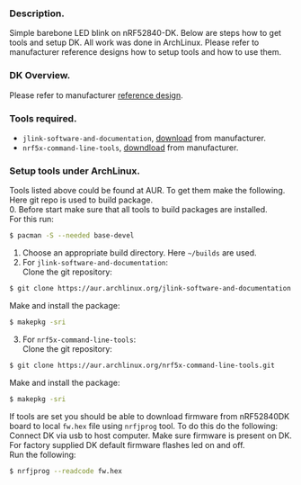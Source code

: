 ### Description.
Simple barebone LED blink on nRF52840-DK.
Below are steps how to get tools and setup DK.
All work was done in ArchLinux. Please refer to manufacturer reference designs
how to setup tools and how to use them.

### DK Overview.
Please refer to manufacturer [reference design](https://infocenter.nordicsemi.com/topic/ug_nrf52840_dk/UG/nrf52840_DK/intro.html).

### Tools required.
* `jlink-software-and-documentation`, [download](https://www.segger.com/downloads/jlink/) from manufacturer.
* `nrf5x-command-line-tools`, [downdload](https://www.nordicsemi.com/Software-and-tools/Development-Tools/nRF-Command-Line-Tools/Download) from manufacturer.

### Setup tools under ArchLinux.
Tools listed above could be found at AUR. To get them make the following.\
Here git repo is used to build package.\
0. Before start make sure that all tools to build packages are installed.\
For this run:
```bash
$ pacman -S --needed base-devel
```
1. Choose an appropriate build directory. Here `~/builds` are used.
2. For `jlink-software-and-documentation`:\
Clone the git repository:
```bash
$ git clone https://aur.archlinux.org/jlink-software-and-documentation.git
```
Make and install the package:
```bash
$ makepkg -sri
```
3. For `nrf5x-command-line-tools`:\
Clone the git repository:
```bash
$ git clone https://aur.archlinux.org/nrf5x-command-line-tools.git
```
Make and install the package:
```bash
$ makepkg -sri
```
If tools are set you should be able to download firmware from nRF52840DK board to local `fw.hex` file using `nrfjprog` tool.
To do this do the following:\
Connect DK via usb to host computer. Make sure firmware is present on DK. For factory supplied DK default firmware flashes led on and off.\
Run the following:
```bash
$ nrfjprog --readcode fw.hex
```
